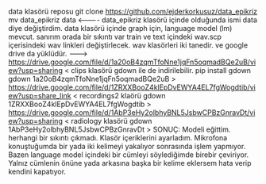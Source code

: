 data klasörü reposu
git clone https://github.com/ejderkorkusuz/data_epikriz
mv data_epikriz data
    <----
    data_epikriz klasörü içinde olduğunda ismi data diye değiştirdim.
    data klasörü içinde graph için, language model (lm) mevcut. sanırım orada bir sıkıntı var 
    train ve text içindeki wav.scp içerisindeki wav linkleri değiştirlecek.
    wav klasörleri iki tanedir. ve google drive da yüklüdür.
    --->
https://drive.google.com/file/d/1a20oB4zqmTfoNne1jqFn5oqmadBQe2uB/view?usp=sharing
    <
    clips klasörü
    gdown ile de indirilebilir.
    pip install gdown
    gdown 1a20oB4zqmTfoNne1jqFn5oqmadBQe2uB
    >
https://drive.google.com/file/d/1ZRXXBooZ4klEpDvEWYA4EL7fgWogdtib/view?usp=share_link
    <
    recordings2 klaörü
    gdown 1ZRXXBooZ4klEpDvEWYA4EL7fgWogdtib
    >
https://drive.google.com/file/d/1AbP3eHy2olbhyBNL5JsbwCPBzGnravDt/view?usp=sharing
    <
    radiology klasörü
    gdown 1AbP3eHy2olbhyBNL5JsbwCPBzGnravDt
    >
SONUÇ: Modeli eğittim. herhangi bir sıkıntı çıkmadı. Klasör içeriklerini ayarladım. Mikrofona konuştuğumda bir yada iki kelimeyi yakalıyor sonrasında işlem yapmıyor. Bazen language model içindeki bir cümleyi söylediğimde birebir çeviriyor. Yalnız cümlenin önüne yada arkasına başka bir kelime eklersem hata verip kendini kapatıyor. 